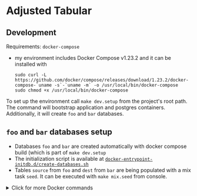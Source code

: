 # Adjusted Tabular

## Development

Requirements: `docker-compose`
  - my environment includes Docker Compose v1.23.2 and it can be installed with
      ```
      sudo curl -L https://github.com/docker/compose/releases/download/1.23.2/docker-compose-`uname -s`-`uname -m` -o /usr/local/bin/docker-compose
      sudo chmod +x /usr/local/bin/docker-compose
      ```

To set up the environment call `make dev.setup` from the project's root path.
The command will bootstrap application and postgres containers.
Additionally, it will create `foo` and `bar` databases.

## `foo` and `bar` databases setup

- Databases `foo` and `bar` are created automatically with docker compose build (which is part of `make dev.setup`
- The initialization script is available at [`docker-entrypoint-initdb.d/create-databases.sh`](/docker-entrypoint-initdb.d/create-databases.sh)
- Tables `source` from `foo` and `dest` from `bar` are being populated with a mix task `seed`. It can be executed with `make mix.seed` from console.

<details>
  <summary>Click for more Docker commands</summary>
  <p>

We'll use the `docker` cli to run the sql script in the postgres container.

```
# set up dev environment
make dev.setup

# create databases from sql script
docker ps
docker exec -it adjusted_tabular_db_1 psql -U postgres -f /scripts/create_databases.sql
# verify databases presence
docker exec -it adjusted_tabular_db_1 psql -U postgres -c "\l"

# /scripts/create_databases.sql
CREATE DATABASE foo;
CREATE DATABASE bar;

# in the need of the fresh start, we can delete existing containers and images
# example for docker container removal
docker ps | grep adjusted_tabular_db | awk '{print $1}' | xargs docker rm -f
```

  </p>
</details>
